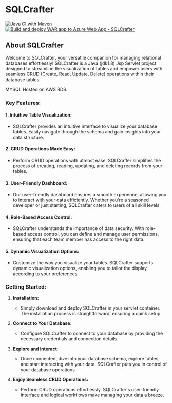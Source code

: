 # SQLCrafter 

[![Java CI with Maven](https://github.com/dootamroy/SQLCrafter/actions/workflows/maven.yml/badge.svg?branch=main)](https://github.com/dootamroy/SQLCrafter/actions/workflows/maven.yml)
[![Build and deploy WAR app to Azure Web App - SQLCrafter](https://github.com/dootamroy/SQLCrafter/actions/workflows/main_sqlcrafter.yml/badge.svg)](https://github.com/dootamroy/SQLCrafter/actions/workflows/main_sqlcrafter.yml)


## About SQLCrafter

Welcome to SQLCrafter, your versatile companion for managing relational databases effortlessly! SQLCrafter is a Java (jdk1.8) Jsp Servlet project designed to streamline the visualization of tables and empower users with seamless CRUD (Create, Read, Update, Delete) operations within their database tables.

MYSQL Hosted on AWS RDS.

### Key Features:

#### 1. Intuitive Table Visualization:
   - SQLCrafter provides an intuitive interface to visualize your database tables. Easily navigate through the schema and gain insights into your data structure.

#### 2. CRUD Operations Made Easy:
   - Perform CRUD operations with utmost ease. SQLCrafter simplifies the process of creating, reading, updating, and deleting records from your tables.

#### 3. User-Friendly Dashboard:
   - Our user-friendly dashboard ensures a smooth experience, allowing you to interact with your data efficiently. Whether you're a seasoned developer or just starting, SQLCrafter caters to users of all skill levels.

#### 4. Role-Based Access Control:
   - SQLCrafter understands the importance of data security. With role-based access control, you can define and manage user permissions, ensuring that each team member has access to the right data.

#### 5. Dynamic Visualization Options:
   - Customize the way you visualize your tables. SQLCrafter supports dynamic visualization options, enabling you to tailor the display according to your preferences.

### Getting Started:

1. **Installation:**
   - Simply download and deploy SQLCrafter in your servlet container. The installation process is straightforward, ensuring a quick setup.

2. **Connect to Your Database:**
   - Configure SQLCrafter to connect to your database by providing the necessary credentials and connection details.

3. **Explore and Interact:**
   - Once connected, dive into your database schema, explore tables, and start interacting with your data. SQLCrafter puts you in control of your database operations.

4. **Enjoy Seamless CRUD Operations:**
   - Perform CRUD operations effortlessly. SQLCrafter's user-friendly interface and logical workflows make managing your data a breeze.
